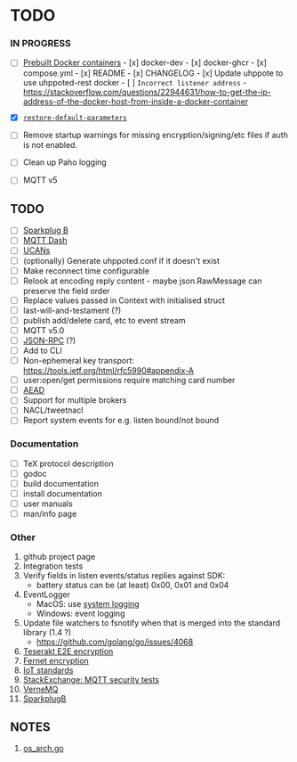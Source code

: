# TODO

### IN PROGRESS

- [ ] [Prebuilt Docker containers](https://github.com/uhppoted/uhppoted/issues/47)
       - [x] docker-dev
       - [x] docker-ghcr
       - [x] compose.yml
       - [x] README
       - [x] CHANGELOG
       - [x] Update uhppote to use uhppoted-rest docker
       - [ ] `Incorrect listener address`
             - https://stackoverflow.com/questions/22944631/how-to-get-the-ip-address-of-the-docker-host-from-inside-a-docker-container

- [x] [`restore-default-parameters`](https://github.com/uhppoted/uhppoted/issues/48)

- [ ] Remove startup warnings for missing encryption/signing/etc files if auth is not enabled.
- [ ] Clean up Paho logging
- [ ] MQTT v5

## TODO

- [ ] [Sparkplug B](https://github.com/eclipse-sparkplug/sparkplug)
- [ ] [MQTT Dash](https://iot.stackexchange.com/questions/6561/generic-mobile-applications-for-smart-home-devices)
- [ ] [UCANs](https://ucan.xyz/)
- [ ] (optionally) Generate uhppoted.conf if it doesn't exist
- [ ] Make reconnect time configurable
- [ ] Relook at encoding reply content - maybe json.RawMessage can preserve the field order
- [ ] Replace values passed in Context with initialised struct
- [ ] last-will-and-testament (?)
- [ ] publish add/delete card, etc to event stream
- [ ] MQTT v5.0
- [ ] [JSON-RPC](https://en.wikipedia.org/wiki/JSON-RPC) (?)
- [ ] Add to CLI
- [ ] Non-ephemeral key transport:  https://tools.ietf.org/html/rfc5990#appendix-A
- [ ] user:open/get permissions require matching card number 
- [ ] [AEAD](http://alexander.holbreich.org/message-authentication)
- [ ] Support for multiple brokers
- [ ] NACL/tweetnacl
- [ ] Report system events for e.g. listen bound/not bound

### Documentation

- [ ] TeX protocol description
- [ ] godoc
- [ ] build documentation
- [ ] install documentation
- [ ] user manuals
- [ ] man/info page

### Other

1.  github project page
2.  Integration tests
3.  Verify fields in listen events/status replies against SDK:
    - battery status can be (at least) 0x00, 0x01 and 0x04
4.  EventLogger 
    - MacOS: use [system logging](https://developer.apple.com/documentation/os/logging)
    - Windows: event logging
5.  Update file watchers to fsnotify when that is merged into the standard library (1.4 ?)
    - https://github.com/golang/go/issues/4068
6. [Teserakt E2E encryption](https://teserakt.io)
7. [Fernet encryption](https://asecuritysite.com/encryption/fernet)
8. [IoT standards](https://iot.stackexchange.com/questions/5363/mqtt-json-format-for-process-automation-industry)
9. [StackExchange: MQTT security tests](https://iot.stackexchange.com/questions/452/what-simple-security-tests-can-i-perform-on-my-mqtt-network)
10. [VerneMQ](https://vernemq.com)
11. [SparkplugB](https://cogentdatahub.com/connect/mqtt/sparkplug-b)

## NOTES

1. [os_arch.go](https://gist.github.com/camabeh/a02e6846e00251e1820c784516c0318f)
